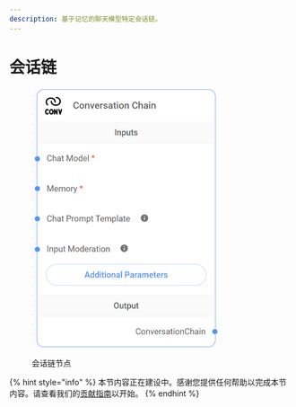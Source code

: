 ```yaml
---
description: 基于记忆的聊天模型特定会话链。
---
```


# 会话链

<figure><img src="../../../.gitbook/assets/image (30).png" alt="" width="332"><figcaption><p>会话链节点</p></figcaption></figure>

{% hint style="info" %}
本节内容正在建设中。感谢您提供任何帮助以完成本节内容。请查看我们的[贡献指南](../../../contributing/)以开始。
{% endhint %}

